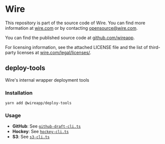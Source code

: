# Wire

This repository is part of the source code of Wire. You can find more information at [wire.com](https://wire.com) or by contacting opensource@wire.com.

You can find the published source code at [github.com/wireapp](https://github.com/wireapp).

For licensing information, see the attached LICENSE file and the list of third-party licenses at [wire.com/legal/licenses/](https://wire.com/legal/licenses/).

## deploy-tools

Wire's internal wrapper deployment tools

### Installation

```
yarn add @wireapp/deploy-tools
```

### Usage

- **GitHub**: See [`github-draft-cli.ts`](./src/cli/github-draft-cli.ts)
- **Hockey**: See [`hockey-cli.ts`](./src/cli/hockey-cli.ts)
- **S3**: See [`s3-cli.ts`](./src/cli/s3-cli.ts)
